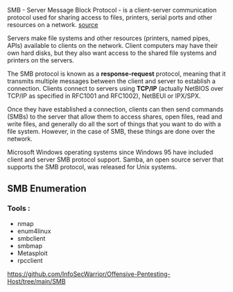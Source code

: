 
SMB - Server Message Block Protocol - is a client-server communication protocol used for sharing access to files, printers, serial ports and other resources on a network. [source](https://searchnetworking.techtarget.com/definition/Server-Message-Block-Protocol)

Servers make file systems and other resources (printers, named pipes, APIs) available to clients on the network. Client computers may have their own hard disks, but they also want access to the shared file systems and printers on the servers.

The SMB protocol is known as a **response-request** protocol, meaning that it transmits multiple messages between the client and server to establish a connection. Clients connect to servers using **TCP/IP** (actually NetBIOS over TCP/IP as specified in RFC1001 and RFC1002), NetBEUI or IPX/SPX.

Once they have established a connection, clients can then send commands (SMBs) to the server that allow them to access shares, open files, read and write files, and generally do all the sort of things that you want to do with a file system. However, in the case of SMB, these things are done over the network.

Microsoft Windows operating systems since Windows 95 have included client and server SMB protocol support. Samba, an open source server that supports the SMB protocol, was released for Unix systems.

## **SMB Enumeration**

### Tools :
- nmap
- enum4linux
- smbclient
- smbmap
- Metasploit
- rpcclient

https://github.com/InfoSecWarrior/Offensive-Pentesting-Host/tree/main/SMB

